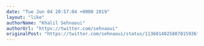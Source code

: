 ```yaml
---
date: "Tue Jun 04 20:57:04 +0000 2019"
layout: "like"
authorName: "Khalil Sehnaoui"
authorUrl: "https://twitter.com/sehnaoui"
originalPost: "https://twitter.com/sehnaoui/status/1136014025807015936"
---
```

